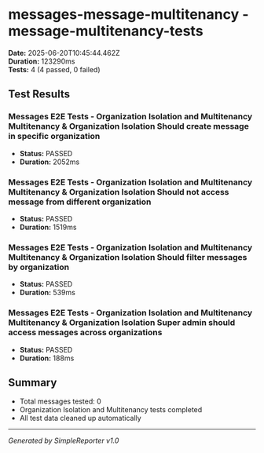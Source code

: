# messages-message-multitenancy - message-multitenancy-tests

**Date:** 2025-06-20T10:45:44.462Z  
**Duration:** 123290ms  
**Tests:** 4 (4 passed, 0 failed)

## Test Results


### Messages E2E Tests - Organization Isolation and Multitenancy Multitenancy & Organization Isolation Should create message in specific organization
- **Status:** PASSED
- **Duration:** 2052ms



### Messages E2E Tests - Organization Isolation and Multitenancy Multitenancy & Organization Isolation Should not access message from different organization
- **Status:** PASSED
- **Duration:** 1519ms



### Messages E2E Tests - Organization Isolation and Multitenancy Multitenancy & Organization Isolation Should filter messages by organization
- **Status:** PASSED
- **Duration:** 539ms



### Messages E2E Tests - Organization Isolation and Multitenancy Multitenancy & Organization Isolation Super admin should access messages across organizations
- **Status:** PASSED
- **Duration:** 188ms



## Summary

- Total messages tested: 0
- Organization Isolation and Multitenancy tests completed
- All test data cleaned up automatically

---
*Generated by SimpleReporter v1.0*
